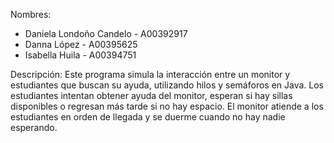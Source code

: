 Nombres:

- Daniela Londoño Candelo - A00392917
- Danna López - A00395625
- Isabella Huila - A00394751

Descripción: 
Este programa simula la interacción entre un monitor y estudiantes que buscan su ayuda, utilizando hilos y semáforos en Java. Los estudiantes intentan obtener ayuda del monitor,
esperan si hay sillas disponibles o regresan más tarde si no hay espacio. El monitor atiende a los estudiantes en orden de llegada y se duerme cuando no hay nadie esperando.
